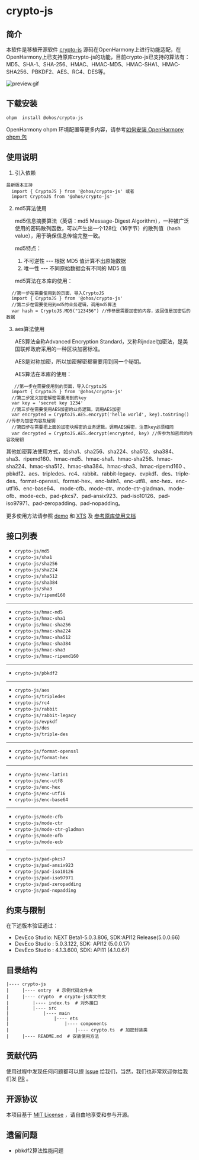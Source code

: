 # crypto-js

## 简介
   本软件是移植开源软件 [crypto-js](https://github.com/brix/crypto-js) 源码在OpenHarmony上进行功能适配，在OpenHarmony上已支持原库crypto-js的功能，目前crypto-js已支持的算法有：MD5、SHA-1、SHA-256、HMAC、HMAC-MD5、HMAC-SHA1、HMAC-SHA256、PBKDF2、AES、RC4、DES等。

![preview.gif](preview/preview.gif)

## 下载安装
```shell
ohpm  install @ohos/crypto-js 
```
OpenHarmony ohpm 环境配置等更多内容，请参考[如何安装 OpenHarmony ohpm 包](https://gitee.com/openharmony-tpc/docs/blob/master/OpenHarmony_har_usage.md)
## 使用说明
1. 引入依赖
 ```
最新版本支持
   import { CryptoJS } from '@ohos/crypto-js' 或者
   import CryptoJS from '@ohos/crypto-js'
 ```
2. md5算法使用
   
   md5信息摘要算法（英语：md5 Message-Digest Algorithm），一种被广泛使用的密码散列函数，可以产生出一个128位（16字节）的散列值（hash value），用于确保信息传输完整一致。
   
   md5特点：
   1. 不可逆性 --- 根据 MD5 值计算不出原始数据
   2. 唯一性 --- 不同原始数据会有不同的 MD5 值

   md5算法在本库的使用：
 ```
   //第一步在需要使用到的页面，导入CryptoJS
   import { CryptoJS } from '@ohos/crypto-js'
   //第二步在需要使用到md5的业务逻辑，调用md5算法
   var hash = CryptoJS.MD5("123456") //传参是需要加密的内容，返回值是加密后的数据
 ```
3. aes算法使用
   
   AES算法全称Advanced Encryption Standard，又称Rijndael加密法，是美国联邦政府采用的一种区块加密标准。
   
   AES是对称加密，所以加密解密都需要用到同一个秘钥。

   AES算法在本库的使用：
 ```
    //第一步在需要使用到的页面，导入CryptoJS
   import { CryptoJS } from '@ohos/crypto-js'
   //第二步定义加密解密需要用到的key
   var key = 'secret key 1234'
   //第三步在需要使用AES加密的业务逻辑，调用AES加密
   var encrypted = CryptoJS.AES.encrypt('hello world', key).toString()  //传参为加密内容及秘钥
   //第四步在需要把上面的加密块解密的业务逻辑，调用AES解密，注意key必须相同
   var decrypted = CryptoJS.AES.decrypt(encrypted, key) //传参为加密后的内容及秘钥
 ```
其他加密算法使用方式，如sha1、sha256、sha224、sha512、sha384、sha3、ripemd160、hmac-md5、hmac-sha1、hmac-sha256、hmac-sha224、hmac-sha512、hmac-sha384、hmac-sha3、hmac-ripemd160
、pbkdf2、aes、tripledes、rc4、rabbit、rabbit-legacy、evpkdf、des、triple-des、format-openssl、format-hex、enc-latin1、enc-utf8、enc-hex、enc-utf16、enc-base64、
mode-cfb、mode-ctr、mode-ctr-gladman、mode-ofb、mode-ecb、pad-pkcs7、pad-ansix923、pad-iso10126、pad-iso97971、pad-zeropadding、pad-nopadding。

更多使用方法请参照 [demo](https://gitee.com/openharmony-sig/crypto-js/blob/master/entry/src/main/ets/pages/Index.ets) 和 [XTS](https://gitee.com/openharmony-sig/crypto-js/tree/master/entry/src/ohosTest/ets/test) 及 [参考原库使用文档](https://cryptojs.gitbook.io/docs/)


## 接口列表

- `crypto-js/md5`
- `crypto-js/sha1`
- `crypto-js/sha256`
- `crypto-js/sha224`
- `crypto-js/sha512`
- `crypto-js/sha384`
- `crypto-js/sha3`
- `crypto-js/ripemd160`
------

- `crypto-js/hmac-md5`
- `crypto-js/hmac-sha1`
- `crypto-js/hmac-sha256`
- `crypto-js/hmac-sha224`
- `crypto-js/hmac-sha512`
- `crypto-js/hmac-sha384`
- `crypto-js/hmac-sha3`
- `crypto-js/hmac-ripemd160`

------

- `crypto-js/pbkdf2`

------

- `crypto-js/aes`
- `crypto-js/tripledes`
- `crypto-js/rc4`
- `crypto-js/rabbit`
- `crypto-js/rabbit-legacy`
- `crypto-js/evpkdf`
- `crypto-js/des`
- `crypto-js/triple-des`

------

- `crypto-js/format-openssl`
- `crypto-js/format-hex`

------

- `crypto-js/enc-latin1`
- `crypto-js/enc-utf8`
- `crypto-js/enc-hex`
- `crypto-js/enc-utf16`
- `crypto-js/enc-base64`

------

- `crypto-js/mode-cfb`
- `crypto-js/mode-ctr`
- `crypto-js/mode-ctr-gladman`
- `crypto-js/mode-ofb`
- `crypto-js/mode-ecb`

------

- `crypto-js/pad-pkcs7`
- `crypto-js/pad-ansix923`
- `crypto-js/pad-iso10126`
- `crypto-js/pad-iso97971`
- `crypto-js/pad-zeropadding`
- `crypto-js/pad-nopadding`

## 约束与限制

在下述版本验证通过：
- DevEco Studio: NEXT Beta1-5.0.3.806, SDK:API12 Release(5.0.0.66)
- DevEco Studio : 5.0.3.122, SDK: API12 (5.0.0.17)
- DevEco Studio : 4.1.3.600, SDK: API11 (4.1.0.67)

## 目录结构
````
|---- crypto-js  
|     |---- entry  # 示例代码文件夹
|     |---- crypto  # crypto-js库文件夹
|         |---- index.ts  # 对外接口
|         |---- src
|             |---- main
|                 |---- ets
|                     |---- components
|                         |---- crypto.ts  # 加密封装类
|     |---- README.md  # 安装使用方法                    
````

## 贡献代码
使用过程中发现任何问题都可以提 [Issue](https://gitee.com/openharmony-sig/crypto-js/issues) 给我们，当然，我们也非常欢迎你给我们发 [PR](https://gitee.com/openharmony-sig/crypto-js/pulls) 。

## 开源协议
本项目基于 [MIT License](https://gitee.com/openharmony-sig/crypto-js/blob/master/LICENSE) ，请自由地享受和参与开源。

## 遗留问题
- pbkdf2算法性能问题